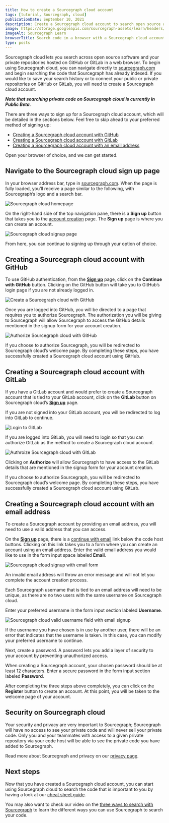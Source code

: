 ```yaml
---
title: How to create a Sourcegraph cloud account
tags: [tutorial, Sourcegraph, cloud]
publicationDate: September 10, 2021
description: Create a Sourcegraph cloud account to search open source and private repos
image: https://storage.googleapis.com/sourcegraph-assets/learn/headers/sourcegraph-learn-03.png
imageAlt: Sourcegraph Learn
browserTitle: Search code in a browser with a Sourcegraph cloud account
type: posts
---
```


Sourcegraph cloud lets you search across open source software and your private repositories hosted on GitHub or GitLab in a web browser. To begin using Sourcegraph cloud, you can navigate directly to [sourcegraph.com](https://sourcegraph.com) and begin searching the code that Sourcegraph has already indexed. If you would like to save your search history or to connect your public or private repositories on GitHub or GitLab, you will need to create a Sourcegraph cloud account.

**_Note that searching private code on Sourcegraph cloud is currently in Public Beta._**

There are three ways to sign up for a Sourcegraph cloud account, which will be detailed in the sections below. Feel free to skip ahead to your preferred method of signing up:

* [Creating a Sourcegraph cloud account with GitHub](#creating-a-sourcegraph-cloud-account-with-github)
* [Creating a Sourcegraph cloud account with GitLab](#creating-a-sourcegraph-cloud-account-with-gitlab)
* [Creating a Sourcegraph cloud account with an email address](#creating-a-sourcegraph-cloud-account-with-an-email-address)

Open your browser of choice, and we can get started.

## Navigate to the Sourcegraph cloud sign up page

In your browser address bar, type in [sourcegraph.com](https://sourcegraph.com). When the page is fully loaded, you’ll receive a page similar to the following, with Sourcegraph’s logo and a search bar.

![Sourcegraph cloud homepage](https://storage.googleapis.com/sourcegraph-assets/learn/tutorial-images/sourcegraph-cloud-landing.png)

On the right-hand side of the top navigation pane, there is a **Sign up** button that takes you to the [account creation](https://sourcegraph.com/sign-up) page. The **Sign up** page is where you can create an account.

![Sourcegraph cloud signup page](https://storage.googleapis.com/sourcegraph-assets/learn/tutorial-images/sourcegraph-cloud-signup-landing.png)

From here, you can continue to signing up through your option of choice.

## Creating a Sourcegraph cloud account with GitHub

To use GitHub authentication, from the **[Sign up](https://sourcegraph.com/sign-up)** page, click on the **Continue with GitHub** button. Clicking on the GitHub button will take you to GitHub’s login page if you are not already logged in.

![Create a Sourcegraph cloud with GitHub](https://storage.googleapis.com/sourcegraph-assets/learn/tutorial-images/github-login-to-access-sourcegraph.png)

Once you are logged into GitHub, you will be directed to a page that requires you to authorize Sourcegraph. The authorization you will be giving to Sourcegraph will allow Sourcegraph to access the GitHub details mentioned in the signup form for your account creation. 

![Authorize Sourcegraph cloud with GitHub](https://storage.googleapis.com/sourcegraph-assets/learn/tutorial-images/authorise-sourcegraph-on-github.png)

If you choose to authorize Sourcegraph, you will be redirected to Sourcegraph cloud’s welcome page. By completing these steps, you have successfully created a Sourcegraph cloud account using GitHub.

## Creating a Sourcegraph cloud account with GitLab

If you have a GitLab account and would prefer to create a Sourcegraph account that is tied to your GitLab account, click on the **GitLab** button on Sourcegraph cloud’s **[Sign up](https://sourcegraph.com/sign-up)** page.

If you are not signed into your GitLab account, you will be redirected to log into GitLab to continue.

![Login to GitLab](https://storage.googleapis.com/sourcegraph-assets/learn/tutorial-images/gitlab-login.png)

If you are logged into GitLab, you will need to login so that you can authorize GitLab as the method to create a Sourcegraph cloud account.

![Authroize Sourcegraph cloud with GitLab](https://storage.googleapis.com/sourcegraph-assets/learn/tutorial-images/authorize-sourcegraph-on-gitlab.png)

Clicking on **Authorize** will allow Sourcegraph to have access to the GitLab details that are mentioned in the signup form for your account creation.

If you choose to authorize Sourcegraph, you will be redirected to Sourcegraph cloud’s welcome page. By completing these steps, you have successfully created a Sourcegraph cloud account using GitLab.

## Creating a Sourcegraph cloud account with an email address

To create a Sourcegraph account by providing an email address, you will need to use a valid address that you can access. 

On the **[Sign up](https://sourcegraph.com/sign-up)** page, there is a [continue with email](https://sourcegraph.com/sign-up?showEmail=true) link below the code host buttons. Clicking on this link takes you to a form where you can create an account using an email address. Enter the valid email address you would like to use in the form input space labeled **Email**.

![Sourcegraph cloud signup with email form](https://storage.googleapis.com/sourcegraph-assets/learn/tutorial-images/sourcegraph-cloud-signup-email-field.png)

An invalid email address will throw an error message and will not let you complete the account creation process.

Each Sourcegraph username that is tied to an email address will need to be unique, as there are no two users with the same username on Sourcegraph cloud.

Enter your preferred username in the form input section labeled **Username**.

![Sourcegraph cloud valid username field with email signup](https://storage.googleapis.com/sourcegraph-assets/learn/tutorial-images/username-field-sourcegraph-signup-form.png)

If the username you have chosen is in use by another user, there will be an error that indicates that the username is taken. In this case, you can modify your preferred username to continue.

Next, create a password. A password lets you add a layer of security to your account by preventing unauthorized access.

When creating a Sourcegraph account, your chosen password should be at least 12 characters. Enter a secure password in the form input section labeled **Password**.

After completing the three steps above completely, you can click on the **Register** button to create an account. At this point, you will be taken to the welcome page of your account.

## Security on Sourcegraph cloud

Your security and privacy are very important to Sourcegraph; Sourcegraph will have no access to see your private code and will never sell your private code. Only you and your teammates with access to a given private repository via your code host will be able to see the private code you have added to Sourcegraph.

Read more about Sourcegraph and privacy on our [privacy page](https://about.sourcegraph.com/privacy/).

## Next steps

Now that you have created a Sourcegraph cloud account, you can start using Sourcegraph cloud to search the code that is important to you by having a look at our [cheat sheet guide](/how-to-search-code-with-sourcegraph-a-cheat-sheet).

You may also want to check our video on the [three ways to search with Sourcegraph](/three-ways-to-search-code-with-sourcegraph) to learn the different ways you can use Sourcegraph to search your code.
